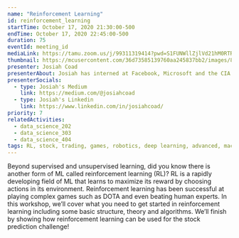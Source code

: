 ```yaml
---
name: "Reinforcement Learning"
id: reinforcement_learning
startTime: October 17, 2020 21:30:00-500
endTime: October 17, 2020 22:45:00-500
duration: 75
eventId: meeting_id
mediaLink: https://tamu.zoom.us/j/99311319414?pwd=S1FUNWllZjlVd21hM0RTRnFaTXBSZz09
thumbnail: https://mcusercontent.com/36d73585139760aa245837bb2/images/8d0a08a7-826f-4305-ac07-4b7907301372.jpg
presenter: Josiah Coad
presenterAbout: Josiah has interned at Facebook, Microsoft and the CIA. He is current a researching in reinforcement learning at Carnegie Mellon.
presenterSocials:
  - type: Josiah's Medium
    link: https://medium.com/@josiahcoad
  - type: Josiah's Linkedin
    link: https://www.linkedin.com/in/josiahcoad/
priority: 7
relatedActivities:
  - data_science_202
  - data_science_303
  - data_science_404
tags: RL, stock, trading, games, robotics, deep learning, advanced, machine learning, neural networks, policy
---
```


Beyond supervised and unsupervised learning, did you know there is another form of ML called reinforcement learning (RL)? RL is a rapidly developing field of ML that learns to maximize its reward by choosing actions in its environment. Reinforcement learning has been successful at playing complex games such as DOTA and even beating human experts.
In this workshop, we’ll cover what you need to get started in reinforcement learning including some basic structure, theory and algorithms. We’ll finish by showing how reinforcement learning can be used for the stock prediction challenge!
